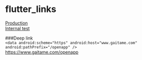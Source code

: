 # flutter_links

<a href="https://play.google.com/store/apps/details?id=co.appkanoonmarisa.bmicalculator">Production</a>
<br/>
<a href="https://play.google.com/apps/test/co.appkanoonmarisa.bmicalculator/2">Internal test</a>
<br/>

###Deep link
<br />
`<data android:scheme="https"
       android:host="www.gaitame.com"
       android:pathPrefix="/openapp" />`
<br />
<a href="https://www.gaitame.com/openapp">https://www.gaitame.com/openapp</a>
